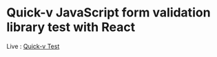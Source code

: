 # Quick-v JavaScript form validation library test with React

Live : [Quick-v Test](https://meschack.github.io/quickv-test)
